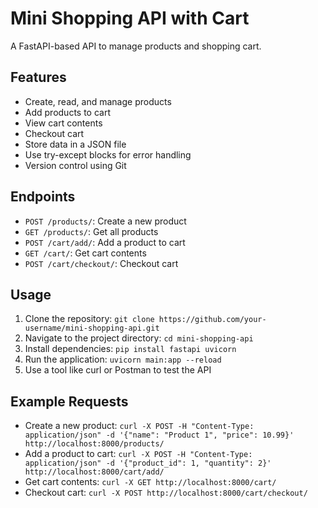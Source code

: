 # Mini Shopping API with Cart

A FastAPI-based API to manage products and shopping cart.

## Features
* Create, read, and manage products
* Add products to cart
* View cart contents
* Checkout cart
* Store data in a JSON file
* Use try-except blocks for error handling
* Version control using Git

## Endpoints
* `POST /products/`: Create a new product
* `GET /products/`: Get all products
* `POST /cart/add/`: Add a product to cart
* `GET /cart/`: Get cart contents
* `POST /cart/checkout/`: Checkout cart

## Usage
1. Clone the repository: `git clone https://github.com/your-username/mini-shopping-api.git`
2. Navigate to the project directory: `cd mini-shopping-api`
3. Install dependencies: `pip install fastapi uvicorn`
4. Run the application: `uvicorn main:app --reload`
5. Use a tool like curl or Postman to test the API

## Example Requests
* Create a new product: `curl -X POST -H "Content-Type: application/json" -d '{"name": "Product 1", "price": 10.99}' http://localhost:8000/products/`
* Add a product to cart: `curl -X POST -H "Content-Type: application/json" -d '{"product_id": 1, "quantity": 2}' http://localhost:8000/cart/add/`
* Get cart contents: `curl -X GET http://localhost:8000/cart/`
* Checkout cart: `curl -X POST http://localhost:8000/cart/checkout/`


